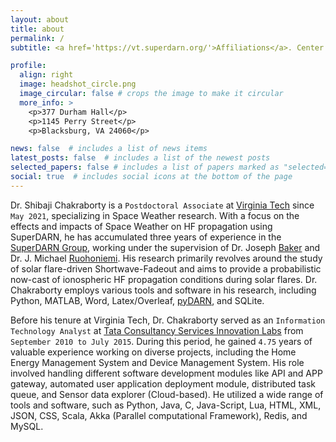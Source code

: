 ```yaml
---
layout: about
title: about
permalink: /
subtitle: <a href='https://vt.superdarn.org/'>Affiliations</a>. Center for Space Science and Engineering Research, Virginia Tech, Blacksburg, VA.

profile:
  align: right
  image: headshot_circle.png
  image_circular: false # crops the image to make it circular
  more_info: >
    <p>377 Durham Hall</p>
    <p>1145 Perry Street</p>
    <p>Blacksburg, VA 24060</p>

news: false  # includes a list of news items
latest_posts: false  # includes a list of the newest posts
selected_papers: false # includes a list of papers marked as "selected={true}"
social: true  # includes social icons at the bottom of the page
---
```


Dr. Shibaji Chakraborty is a `Postdoctoral Associate` at [Virginia Tech](https://www.vt.edu/) since `May 2021`, specializing in Space Weather research. With a focus on the effects and impacts of Space Weather on HF propagation using SuperDARN, he has accumulated three years of experience in the [SuperDARN Group](https://vt.superdarn.org/), working under the supervision of Dr. Joseph [Baker](https://ece.vt.edu/people/profile/baker.html) and Dr. J. Michael [Ruohoniemi](https://ece.vt.edu/people/profile/ruohoniemi.html). His research primarily revolves around the study of solar flare-driven Shortwave-Fadeout and aims to provide a probabilistic now-cast of ionospheric HF propagation conditions during solar flares. Dr. Chakraborty employs various tools and software in his research, including Python, MATLAB, Word, Latex/Overleaf, [pyDARN](https://pydarn.readthedocs.io/en/main/), and SQLite.

Before his tenure at Virginia Tech, Dr. Chakraborty served as an `Information Technology Analyst` at [Tata Consultancy Services Innovation Labs](https://www.tcs.com/what-we-do/research) from `September 2010 to July 2015`. During this period, he gained `4.75` years of valuable experience working on diverse projects, including the Home Energy Management System and Device Management System. His role involved handling different software development modules like API and APP gateway, automated user application deployment module, distributed task queue, and Sensor data explorer (Cloud-based). He utilized a wide range of tools and software, such as Python, Java, C, Java-Script, Lua, HTML, XML, JSON, CSS, Scala, Akka (Parallel computational Framework), Redis, and MySQL.